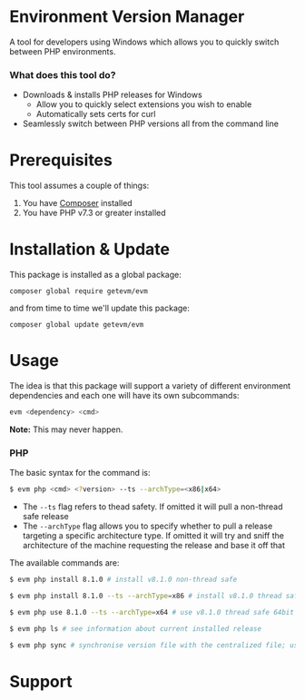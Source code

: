 # Environment Version Manager

A tool for developers using Windows which allows you to quickly switch between PHP environments.

### What does this tool do?

- Downloads & installs PHP releases for Windows
    - Allow you to quickly select extensions you wish to enable
    - Automatically sets certs for curl
- Seamlessly switch between PHP versions all from the command line

# Prerequisites

This tool assumes a couple of things:

1. You have [Composer](https://getcomposer.org/) installed
2. You have PHP v7.3 or greater installed

# Installation & Update

This package is installed as a global package:

```
composer global require getevm/evm
```

and from time to time we'll update this package:

```
composer global update getevm/evm
```

# Usage

The idea is that this package will support a variety of different environment dependencies and each one will have its
own subcommands:

```bash
evm <dependency> <cmd>
```

**Note:** This may never happen.

### PHP

The basic syntax for the command is:

```bash
$ evm php <cmd> <?version> --ts --archType=<x86|x64>
```

- The `--ts` flag refers to thead safety. If omitted it will pull a non-thread safe release
- The `--archType` flag allows you to specify whether to pull a release targeting a specific architecture type. If
  omitted it will try and sniff the architecture of the machine requesting the release and base it off that

The available commands are:

```bash
$ evm php install 8.1.0 # install v8.1.0 non-thread safe

$ evm php install 8.1.0 --ts --archType=x86 # install v8.1.0 thread safe 32bit

$ evm php use 8.1.0 --ts --archType=x64 # use v8.1.0 thread safe 64bit

$ evm php ls # see information about current installed release

$ evm php sync # synchronise version file with the centralized file; used to pull latest PHP releases
```

# Support

